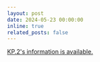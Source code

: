 ```yaml
---
layout: post
date: 2024-05-23 00:00:00
inline: true
related_posts: false
---
```


<a href="{{ '/KP.2/' | relative_url }}" style="color: inherit;">KP.2's information is available.</a>

